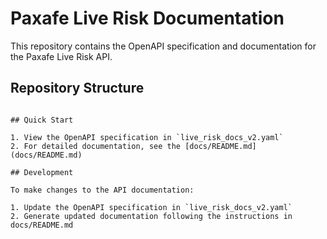 # Paxafe Live Risk Documentation

This repository contains the OpenAPI specification and documentation for the Paxafe Live Risk API.

## Repository Structure

```

## Quick Start

1. View the OpenAPI specification in `live_risk_docs_v2.yaml`
2. For detailed documentation, see the [docs/README.md](docs/README.md)

## Development

To make changes to the API documentation:

1. Update the OpenAPI specification in `live_risk_docs_v2.yaml`
2. Generate updated documentation following the instructions in docs/README.md

